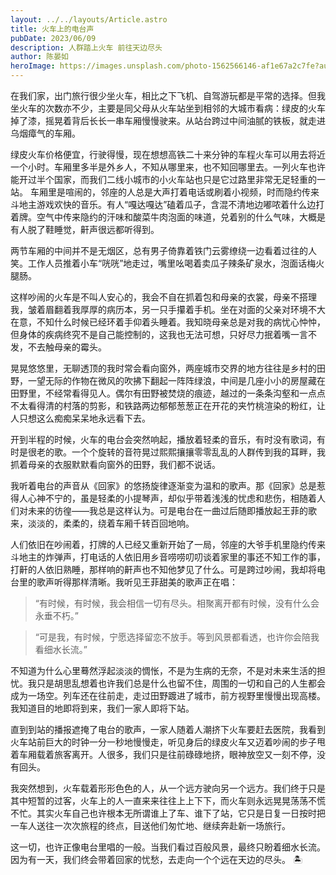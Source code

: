 ```yaml
---
layout: ../../layouts/Article.astro
title: 火车上的电台声
pubDate: 2023/06/09
description: 人群踏上火车 前往天边尽头
author: 陈晏如
heroImage: https://images.unsplash.com/photo-1562566146-af1e67a2c7fe?auto=format&fit=crop&w=1740&q=80
---
```


在我们家，出门旅行很少坐火车，相比之下飞机、自驾游玩都是平常的选择。但我坐火车的次数亦不少，主要是同父母从火车站坐到相邻的大城市看病：绿皮的火车掉了漆，摇晃着背后长长一串车厢慢慢驶来。从站台跨过中间油腻的铁板，就走进乌烟瘴气的车厢。

绿皮火车价格便宜，行驶得慢，现在想想高铁二十来分钟的车程火车可以用去将近一个小时。车厢里多半是外乡人，不知从哪里来，也不知回哪里去。一列火车也许能开过半个国家，而我们二线小城市的小火车站也只是它过路里非常无足轻重的一站。
车厢里是喧闹的，邻座的人总是大声打着电话或刷着小视频，时而隐约传来斗地主游戏欢快的音乐。有人“嘎达嘎达”磕着瓜子，含混不清地边嘟哝着什么边打着牌。空气中传来隐约的汗味和酸菜牛肉泡面的味道，兑着别的什么气味，大概是有人脱了鞋睡觉，鼾声很远都听得到。

两节车厢的中间并不是无烟区，总有男子倚靠着铁门云雾缭绕一边看着过往的人笑。工作人员推着小车“咣咣”地走过，嘴里吆喝着卖瓜子辣条矿泉水，泡面话梅火腿肠。

这样吵闹的火车是不叫人安心的，我会不自在抓着包和母亲的衣裳，母亲不搭理我，皱着眉翻着我厚厚的病历本，另一只手攥着手机。坐在对面的父亲对环境不大在意，不知什么时候已经环着手仰着头睡着。我知晓母亲总是对我的病忧心忡忡，但身体的疾病终究不是自己能控制的，这我也无法可想，只好尽力抿着嘴一言不发，不去触母亲的霉头。

晃晃悠悠里，无聊透顶的我时常会看向窗外，两座城市交界的地方往往是乡村的田野，一望无际的作物在微风的吹拂下翻起一阵阵绿浪，中间是几座小小的房屋藏在田野里，不经常看得见人。偶尔有田野被焚烧的痕迹，越过的一条条沟壑和一点点不太看得清的村落的剪影，和铁路两边郁郁葱葱正在开花的夹竹桃渲染的粉红，让人只想这么痴痴呆呆地永远看下去。

开到半程的时候，火车的电台会突然响起，播放着轻柔的音乐，有时没有歌词，有时是很老的歌。一个个旋转的音符晃过熙熙攘攘零零乱乱的人群传到我的耳畔，我抓着母亲的衣服默默看向窗外的田野，我们都不说话。

我听着电台的声音从《回家》的悠扬旋律逐渐变为温和的歌声。那《回家》总是惹得人心神不宁的，虽是轻柔的小提琴声，却似乎带着浅浅的忧虑和悲伤，相随着人们对未来的彷徨——我总是这样认为。可是电台在一曲过后随即播放起王菲的歌来，淡淡的，柔柔的，绕着车厢千转百回地响。

人们依旧在吵闹着，打牌的人已经又重新开始了一局，邻座的大爷手机里隐约传来斗地主的炸弹声，打电话的人依旧用乡音唠唠叨叨谈着家里的事还不知工作的事，打鼾的人依旧熟睡，那样响的鼾声也不知他梦见了什么。可是跨过吵闹，我却将电台里的歌声听得那样清晰。我听见王菲甜美的歌声正在唱：

> “有时候，有时候，我会相信一切有尽头。相聚离开都有时候，没有什么会永垂不朽。”

> “可是我，有时候，宁愿选择留恋不放手。等到风景都看透，也许你会陪我看细水长流。”

不知道为什么心里蓦然浮起淡淡的惆怅，不是为生病的无奈，不是对未来生活的担忧。我只是胡思乱想着也许我们总是什么也留不住，周围的一切和自己的人生都会成为一场空。列车还在往前走，走过田野踱进了城市，前方视野里慢慢出现高楼。我知道目的地即将到来，我们一家人即将下站。

直到到站的播报遮掩了电台的歌声，一家人随着人潮挤下火车要赶去医院，我看到火车站前巨大的时钟一分一秒地慢慢走，听见身后的绿皮火车又迈着吵闹的步子甩着车厢载着旅客离开。人很多，我们只是往前碌碌地挤，眼神放空又一刻不停，没有回头。

我突然想到，火车载着形形色色的人，从一个远方驶向另一个远方。我们终于只是其中短暂的过客，火车上的人一直来来往往上上下下，而火车则永远晃晃荡荡不慌不忙。其实火车自己也许根本无所谓谁上了车、谁下了站，它只是日复一日按时把一车人送往一次次旅程的终点，目送他们匆忙地、继续奔赴新一场旅行。

这一切，也许正像电台里唱的一般。当我们看过百般风景，最终只盼着细水长流。因为有一天，我们终会带着回家的忧愁，去走向一个个远在天边的尽头。 🏝️
